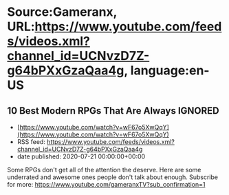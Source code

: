 # Source:Gameranx, URL:https://www.youtube.com/feeds/videos.xml?channel_id=UCNvzD7Z-g64bPXxGzaQaa4g, language:en-US

## 10 Best Modern RPGs That Are Always IGNORED
 - [https://www.youtube.com/watch?v=wF67o5XwQqY](https://www.youtube.com/watch?v=wF67o5XwQqY)
 - RSS feed: https://www.youtube.com/feeds/videos.xml?channel_id=UCNvzD7Z-g64bPXxGzaQaa4g
 - date published: 2020-07-21 00:00:00+00:00

Some RPGs don't get all of the attention the deserve. Here are some underrated and awesome ones people don't talk about enough.
Subscribe for more: https://www.youtube.com/gameranxTV?sub_confirmation=1


